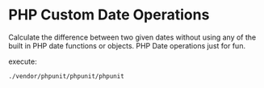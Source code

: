 PHP Custom Date Operations
===============

Calculate the difference between two given dates without using any of the built in PHP date functions or objects. PHP Date operations just for fun.

execute:

```
./vendor/phpunit/phpunit/phpunit
```

